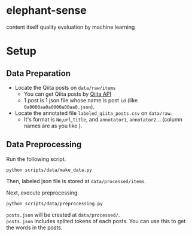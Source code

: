 # elephant-sense

content itself quality evaluation by machine learning

# Setup

## Data Preparation

* Locate the Qiita posts on `data/raw/items`
  * You can get Qiita posts by [Qiita API](https://qiita.com/api/v2/docs)
  * 1 post is 1 json file whose name is post `id` (like `0a0000aa0a0000a00aa0.json`).
* Locate the annotated file `labeled_qiita_posts.csv` on `data/raw`.
  * It's format is `No`,`url`,`Title`, and `annotator1`, `annotator2`... (column names are as you like ).

## Data Preprocessing

Run the following script.

```
python scripts/data/make_data.py
```

Then, labeled json file is stored at `data/processed/items`.

Next, execute preprocessing.

```
python scripts/data/preprocessing.py
```

`posts.json` will be created at `data/processed/`.  
`posts.json` includes splited tokens of each posts. You can use this to get the words in the posts.

